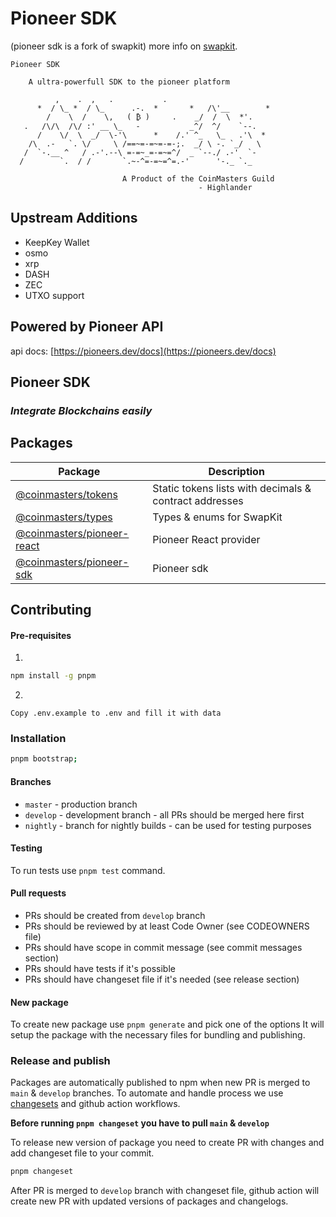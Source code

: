 # Pioneer SDK
(pioneer sdk is a fork of swapkit) more info on [swapkit](https://docs.thorswap.finance/swapkit-docs).


    Pioneer SDK

        A ultra-powerfull SDK to the pioneer platform

              ,    .  ,   .           .
          *  / \_ *  / \_      .-.  *       *   /\'__        *
            /    \  /    \,   ( ₿ )     .    _/  /  \  *'.
       .   /\/\  /\/ :' __ \_   -           _^/  ^/    `--.
          /    \/  \  _/  \-'\      *    /.' ^_   \_   .'\  *
        /\  .-   `. \/     \ /==~=-=~=-=-;.  _/ \ -. `_/   \
       /  `-.__ ^   / .-'.--\ =-=~_=-=~=^/  _ `--./ .-'  `-
      /        `.  / /       `.~-^=-=~=^=.-'      '-._ `._

                             A Product of the CoinMasters Guild
                                              - Highlander

## Upstream Additions
* KeepKey Wallet
* osmo
* xrp
* DASH
* ZEC
* UTXO support

## Powered by Pioneer API

api docs: [https://pioneers.dev/docs](https://pioneers.dev/docs)

## Pioneer SDK

### _Integrate Blockchains easily_

## Packages


| Package                                                                                                             | Description                                            |
| ------------------------------------------------------------------------------------------------------------------- | ------------------------------------------------------ |
| [@coinmasters/tokens](https://www.npmjs.com/package/@coinmasters/tokens)                                            | Static tokens lists with decimals & contract addresses |
| [@coinmasters/types](https://www.npmjs.com/package/@coinmasters/types)                                              | Types & enums for SwapKit                              |
| [@coinmasters/pioneer-react](https://www.npmjs.com/package/@coinmasters/pioneer-react)                                              | Pioneer React provider                              |
| [@coinmasters/pioneer-sdk](https://www.npmjs.com/package/@coinmasters/pioneer-sdk)                                              | Pioneer sdk                              |


## Contributing

#### Pre-requisites

1.

```bash
npm install -g pnpm
```

2.

```pre
Copy .env.example to .env and fill it with data
```

### Installation

```bash
pnpm bootstrap;
```

#### Branches

- `master` - production branch
- `develop` - development branch - all PRs should be merged here first
- `nightly` - branch for nightly builds - can be used for testing purposes

#### Testing

To run tests use `pnpm test` command.

#### Pull requests

- PRs should be created from `develop` branch
- PRs should be reviewed by at least Code Owner (see CODEOWNERS file)
- PRs should have scope in commit message (see commit messages section)
- PRs should have tests if it's possible
- PRs should have changeset file if it's needed (see release section)

#### New package

To create new package use `pnpm generate` and pick one of the options
It will setup the package with the necessary files for bundling and publishing.

### Release and publish

Packages are automatically published to npm when new PR is merged to `main` & `develop` branches.
To automate and handle process we use [changesets](https://github.com/changesets/changesets) and github action workflows.

<b>Before running `pnpm changeset` you have to pull `main` & `develop`</b>

To release new version of package you need to create PR with changes and add changeset file to your commit.

```bash
pnpm changeset
```

After PR is merged to `develop` branch with changeset file, github action will create new PR with updated versions of packages and changelogs.
